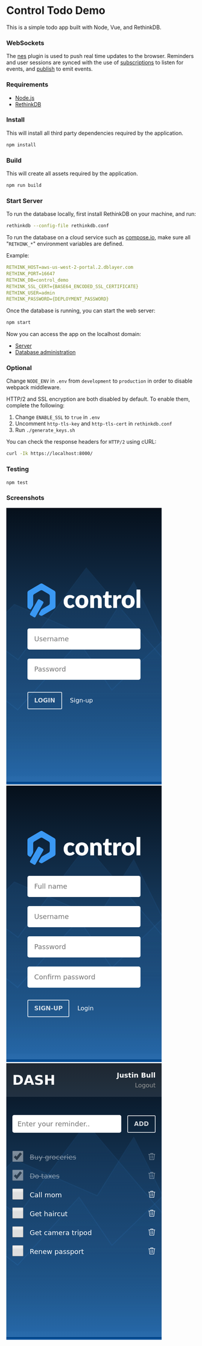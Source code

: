 # Control Todo Demo

This is a simple todo app built with Node, Vue, and RethinkDB.

### WebSockets

The [nes](https://github.com/hapijs/nes) plugin is used to push real time updates to the browser.
Reminders and user sessions are synced with the use of [subscriptions](https://github.com/hapijs/nes/blob/master/API.md#serversubscriptionpath-options) to listen for events, and [publish](https://github.com/hapijs/nes/blob/master/API.md#serverpublishpath-message-options) to emit events.

### Requirements

- [Node.js](https://nodejs.org/en/download/)
- [RethinkDB](https://rethinkdb.com/docs/install/)

### Install

This will install all third party dependencies required by the application.

```bash
npm install
```

### Build

This will create all assets required by the application.

```bash
npm run build
```

### Start Server

To run the database locally, first install RethinkDB on your machine, and run:

```bash
rethinkdb --config-file rethinkdb.conf
```

To run the database on a cloud service such as [compose.io](https://app.compose.io/), make sure all "`RETHINK_*`" environment variables are defined.

Example:

```yaml
RETHINK_HOST=aws-us-west-2-portal.2.dblayer.com
RETHINK_PORT=16647
RETHINK_DB=control_demo
RETHINK_SSL_CERT={BASE64_ENCODED_SSL_CERTIFICATE}
RETHINK_USER=admin
RETHINK_PASSWORD={DEPLOYMENT_PASSWORD}
```

Once the database is running, you can start the web server:

```bash
npm start
```

Now you can access the app on the localhost domain:

- [Server](http://localhost:8000/)
- [Database administration](http://localhost:8080/)

### Optional

Change `NODE_ENV` in `.env` from `development` to `production` in order to disable webpack middleware.

HTTP/2 and SSL encryption are both disabled by default. To enable them, complete the following:
1. Change `ENABLE_SSL` to `true` in `.env`
2. Uncomment `http-tls-key` and `http-tls-cert` in `rethinkdb.conf`
3. Run `./generate_keys.sh`

You can check the response headers for `HTTP/2` using cURL:

```bash
curl -Ik https://localhost:8000/
```

### Testing

```bash
npm test
```

### Screenshots

![Login](screenshots/login.png?raw=true)
![Signup](screenshots/signup.png?raw=true)
![Dashboard](screenshots/dashboard.png?raw=true)
